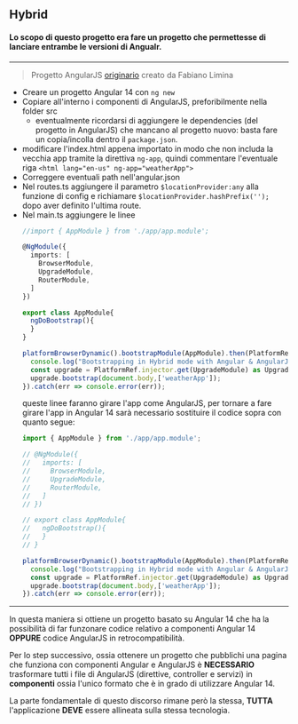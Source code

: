 ## Hybrid
#### Lo scopo di questo progetto era fare un progetto che permettesse di lanciare entrambe le versioni di Angualr.

***
>Progetto AngularJS [originario](https://github.com/flimina/angularJS) creato da Fabiano Limina
- Creare un progetto Angular 14 con `ng new`
- Copiare all'interno i componenti di AngularJS, preforibilmente nella folder src
  - eventualmente ricordarsi di aggiungere le dependencies (del progetto in AngularJS) che mancano al progetto nuovo: basta fare un copia/incolla dentro il `package.json`.
- modificare l'index.html appena importato in modo che non includa la vecchia app tramite la direttiva `ng-app`, quindi commentare l'eventuale riga `<html lang="en-us" ng-app="weatherApp">`
- Correggere eventuali path nell'angular.json
- Nel routes.ts aggiungere il parametro `$locationProvider:any` alla funzione di config e richiamare `$locationProvider.hashPrefix('');` dopo aver definito l'ultima route.
- Nel main.ts aggiungere le linee
  ```Typescript
  //import { AppModule } from './app/app.module';

  @NgModule({
    imports: [
      BrowserModule,
      UpgradeModule,
      RouterModule,
    ]
  })

  export class AppModule{
    ngDoBootstrap(){
    }
  }

  platformBrowserDynamic().bootstrapModule(AppModule).then(PlatformRef =>{
    console.log("Bootstrapping in Hybrid mode with Angular & AngularJS");
    const upgrade = PlatformRef.injector.get(UpgradeModule) as UpgradeModule;
    upgrade.bootstrap(document.body,['weatherApp']);
  }).catch(err => console.error(err));
  ```
  queste linee faranno girare l'app come AngularJS, per tornare a fare girare l'app in Angular 14 sarà necessario sostituire il codice sopra con quanto segue:
  ```Typescript
  import { AppModule } from './app/app.module';

  // @NgModule({
  //   imports: [
  //     BrowserModule,
  //     UpgradeModule,
  //     RouterModule,
  //   ]
  // })

  // export class AppModule{
  //   ngDoBootstrap(){
  //   }
  // }

  platformBrowserDynamic().bootstrapModule(AppModule).then(PlatformRef =>{
    console.log("Bootstrapping in Hybrid mode with Angular & AngularJS");
    const upgrade = PlatformRef.injector.get(UpgradeModule) as UpgradeModule;
    upgrade.bootstrap(document.body,['weatherApp']);
  }).catch(err => console.error(err));
  ```
***
In questa maniera si ottiene un progetto basato su Angular 14 che ha la possibilità di far funzonare codice relativo a componenti Angular 14 __OPPURE__ codice AngularJS in retrocompatibilità.

Per lo step successivo, ossia ottenere un progetto che pubblichi una pagina che funziona con componenti Angular e AngularJS è __NECESSARIO__ trasformare tutti i file di AngularJS (direttive, controller e servizi) in __componenti__ ossia l'unico formato che è in grado di utilizzare Angular 14.

La parte fondamentale di questo discorso rimane però la stessa, __TUTTA__ l'applicazione __DEVE__ essere allineata sulla stessa tecnologia.
